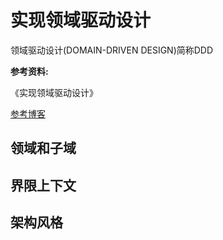 # 实现领域驱动设计

领域驱动设计(DOMAIN-DRIVEN DESIGN)简称DDD

**参考资料:**

《实现领域驱动设计》

[参考博客](https://www.cnblogs.com/Leo_wl/p/3866629.html)

## 领域和子域



## 界限上下文



## 架构风格





